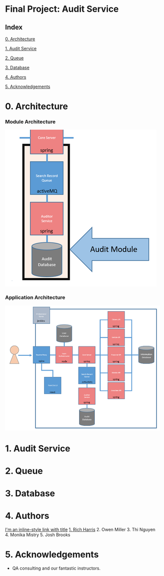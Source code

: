 # Final Project: Audit Service

## Index
[0. Architecture](#arch)
   
[1. Audit Service](#audit)
   
[2. Queue](#q)

[3. Database](#data)

[4. Authors](#auth)

[5. Acknowledgements](#ack)

<a name="arch"></a>
# 0. Architecture

### Module Architecture

![Module Architecture](/Documentation/Architecture/Modules/Auditor.png)

### Application Architecture

![Application Architecture](/Documentation/Architecture/Application.png)

<a name="audit"></a>
# 1. Audit Service

<a name="q"></a>
# 2. Queue

<a name="data"></a> 	
# 3. Database

<a name="auth"></a>
# 4. Authors

[I'm an inline-style link with title](https://www.google.com "Google's Homepage")
[1. Rich Harris](https://github.com/Monika-Mistry)
2. Owen Miller
3. Thi Nguyen
4. Monika Mistry
5. Josh Brooks

<a name="ack"></a>
# 5. Acknowledgements

* QA consulting and our fantastic instructors.
